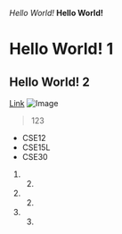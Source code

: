 *Hello World!*
**Hello World!**
# Hello World! 1
## Hello World! 2
[Link](http://a.com)
![Image](http://url/a.png)
>  123
* CSE12
* CSE15L
* CSE30
1. 2.
2. 2.
3. 3.
